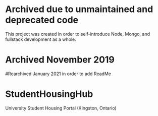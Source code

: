 # Archived due to unmaintained and deprecated code
This project was created in order to self-introduce Node, Mongo, and fullstack development as a whole.

# Archived November 2019
#Rearchived January 2021 in order to add ReadMe


# StudentHousingHub
University Student Housing Portal (Kingston, Ontario)
